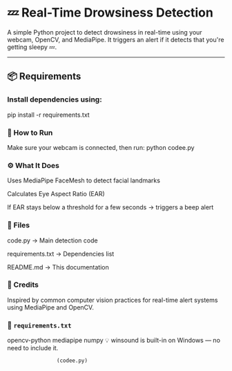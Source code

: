 # 💤 Real-Time Drowsiness Detection

A simple Python project to detect drowsiness in real-time using your webcam, OpenCV, and MediaPipe. It triggers an alert if it detects that you're getting sleepy 💤.

---

## 📦 Requirements

### Install dependencies using:
pip install -r requirements.txt

### 🚀 How to Run
Make sure your webcam is connected, then run:
python codee.py

### ⚙️ What It Does
Uses MediaPipe FaceMesh to detect facial landmarks

Calculates Eye Aspect Ratio (EAR)

If EAR stays below a threshold for a few seconds → triggers a beep alert

### 📁 Files
code.py → Main detection code

requirements.txt → Dependencies list

README.md → This documentation

### 🧠 Credits
Inspired by common computer vision practices for real-time alert systems using MediaPipe and OpenCV.

### 📄 `requirements.txt`
opencv-python
mediapipe
numpy
💡 winsound is built-in on Windows — no need to include it.

                    (codee.py)